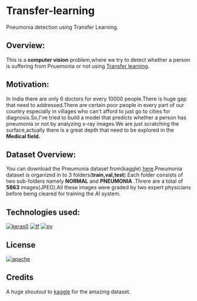 # Transfer-learning
Pneumonia detection using Transfer Learning.

## Overview:
This is a **computer vision** problem,where we try to detect whether a person is suffering from Pnuemonia or not using [Transfer learning](https://cs231n.github.io/transfer-learning/).

## Motivation:
In India there are only 6 doctors for every 10000 people.There is huge gap that need to addressed.There are certain poor people in every part of our country especially in villages who can't afford to just go to cities for diagnosis.So,I've tried to build a model that predicts whether a person has pneumonia or not by analyzing x-ray images.We are just scratching the surface,actually there is a great depth that need to be explored in the **Medical field.**

## Dataset Overview:
You can download the Pneumonia dataset from(kaggle) [here](https://www.kaggle.com/paultimothymooney/chest-xray-pneumonia).Pneumonia dataset is organized in to 3 folders(**train,val,test**).Each folder consists of two sub-folders namely **NORMAL** and **PNEUMONIA** .Threre are a total of **5863** images(JPEG).All these images were graded by two expert physicians before being cleared for training the AI system.

## Technologies used:
[![keras0](https://user-images.githubusercontent.com/53150840/90161442-bfcbab80-ddb0-11ea-819c-2ca3742a57eb.png)](https://keras.io) [![tf](https://user-images.githubusercontent.com/53150840/90162878-ed195900-ddb2-11ea-910a-c917afbf40cc.jpg)](https://www.tensorflow.org/) [![py](https://user-images.githubusercontent.com/53150840/90163749-21d9e000-ddb4-11ea-8eff-e6645a8ba86b.jpg)](https://www.python.org/)

## License
[![apache](https://user-images.githubusercontent.com/53150840/90163723-1a1a3b80-ddb4-11ea-830a-333e94cf7108.png)](https://www.apache.org/licenses/LICENSE-2.0)


## Credits
A huge shoutout to [kaggle](https://www.kaggle.com/) for the amazing dataset.

